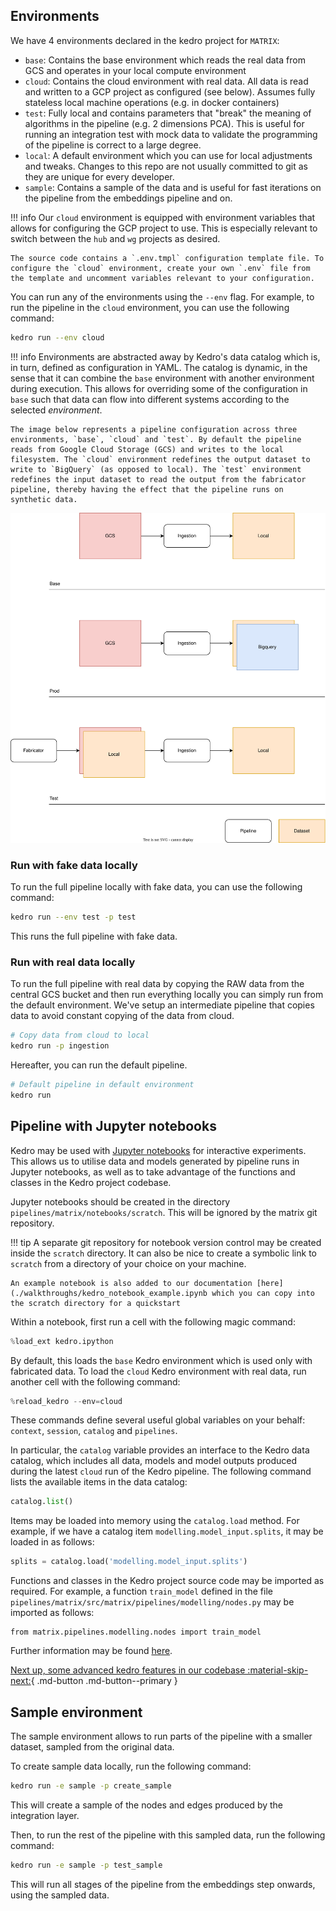 <!-- TODO PBR complet -->
## Environments

We have 4 environments declared in the kedro project for `MATRIX`:

- `base`: Contains the base environment which reads the real data from GCS and operates in your local compute environment
- `cloud`: Contains the cloud environment with real data. All data is read and written to a GCP project as configured (see below). Assumes fully stateless local machine operations (e.g. in docker containers)
- `test`: Fully local and contains parameters that "break" the meaning of algorithms in the pipeline (e.g. 2 dimensions PCA). This is useful for running an integration test with mock data to validate the programming of the pipeline is correct to a large degree. 
- `local`: A default environment which you can use for local adjustments and tweaks. Changes to this repo are not usually committed to git as they are unique for every developer. 
- `sample`: Contains a sample of the data and is useful for fast iterations on the pipeline from the embeddings pipeline and on.

!!! info
    Our `cloud` environment is equipped with environment variables that allows for configuring the GCP project to use. This is especially relevant to switch between the `hub` and `wg` projects as desired.

    The source code contains a `.env.tmpl` configuration template file. To configure the `cloud` environment, create your own `.env` file from the template and uncomment variables relevant to your configuration. 

You can run any of the environments using the `--env` flag. For example, to run the pipeline in the `cloud` environment, you can use the following command:

```bash
kedro run --env cloud
```

!!! info
    Environments are abstracted away by Kedro's data catalog which is, in turn, defined as configuration in YAML. The catalog is dynamic, in the sense that it can combine the `base` environment with another environment during execution. This allows for overriding some of the configuration in `base` such that data can flow into different systems according to the selected _environment_. 

    The image below represents a pipeline configuration across three environments, `base`, `cloud` and `test`. By default the pipeline reads from Google Cloud Storage (GCS) and writes to the local filesystem. The `cloud` environment redefines the output dataset to write to `BigQuery` (as opposed to local). The `test` environment redefines the input dataset to read the output from the fabricator pipeline, thereby having the effect that the pipeline runs on synthetic data.

![](../assets/img/environments.drawio.svg)

### Run with fake data locally

To run the full pipeline locally with fake data, you can use the following command:

```bash
kedro run --env test -p test 
```

This runs the full pipeline with fake data.

### Run with real data locally

To run the full pipeline with real data by copying the RAW data from the central GCS bucket and then run everything locally you can simply run from the default environment. We've setup an intermediate pipeline that copies data to avoid constant copying of the data from cloud.

```bash
# Copy data from cloud to local
kedro run -p ingestion
```

Hereafter, you can run the default pipeline.

```bash
# Default pipeline in default environment
kedro run
```

## Pipeline with Jupyter notebooks

Kedro may be used with [Jupyter notebooks](https://docs.kedro.org/en/stable/notebooks_and_ipython/kedro_and_notebooks.html) for interactive experiments. This allows us to utilise data and models generated by pipeline runs in Jupyter notebooks, as well as to take advantage of the functions and classes in the Kedro project codebase. 

Jupyter notebooks should be created in the directory `pipelines/matrix/notebooks/scratch`. This will be ignored by the matrix git repository. 

!!! tip
    A separate git repository for notebook version control may be created inside the `scratch` directory. It can also be nice to create a symbolic link to `scratch` from a directory of your choice on your machine. 

    An example notebook is also added to our documentation [here](./walkthroughs/kedro_notebook_example.ipynb which you can copy into the scratch directory for a quickstart

Within a notebook, first run a cell with the following magic command:

```python
%load_ext kedro.ipython
```

By default, this loads the `base` Kedro environment which is used only with fabricated data. 
To load the `cloud` Kedro environment with real data, run another cell with the following command:
```python
%reload_kedro --env=cloud
```

These commands define several useful global variables on your behalf: `context`, `session`, `catalog` and `pipelines`.

In particular, the `catalog` variable provides an interface to the Kedro data catalog, which includes all data, models and model outputs produced during the latest `cloud` run of the Kedro pipeline. The following command lists the available items in the data catalog:
```python
catalog.list()
```
Items may be loaded into memory using the `catalog.load` method. For example, if we have a catalog item `modelling.model_input.splits`, it may be loaded in as follows: 
```python
splits = catalog.load('modelling.model_input.splits')
```

Functions and classes in the Kedro project source code may be imported as required. For example, a function `train_model` defined in the file `pipelines/matrix/src/matrix/pipelines/modelling/nodes.py` may be imported as follows:
```
from matrix.pipelines.modelling.nodes import train_model
```

Further information may be found [here](https://docs.kedro.org/en/stable/notebooks_and_ipython/kedro_and_notebooks.html). 

[Next up, some advanced kedro features in our codebase :material-skip-next:](./kedro_extensions.md){ .md-button .md-button--primary }

## Sample environment

The sample environment allows to run parts of the pipeline with a smaller dataset, sampled from the original data.

To create sample data locally, run the following command:

```bash
kedro run -e sample -p create_sample
```
This will create a sample of the nodes and edges produced by the integration layer.

Then, to run the rest of the pipeline with this sampled data, run the following command:

```bash
kedro run -e sample -p test_sample
```

This will run all stages of the pipeline from the embeddings step onwards, using the sampled data.

